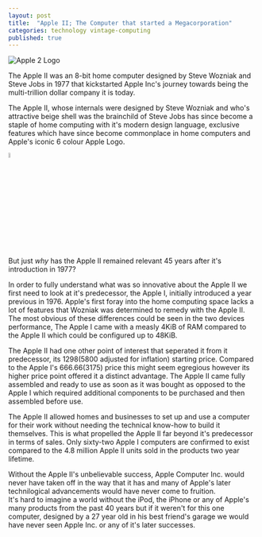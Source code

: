 ```yaml
---
layout: post
title:  "Apple II; The Computer that started a Megacorporation"
categories: technology vintage-computing
published: true
---
```


![Apple 2 Logo](https://i.ibb.co/NtMFpZd/236814ca-0f31-47af-a766-8d1dae38f8dc.png)

The Apple II was an 8-bit home computer designed by Steve Wozniak and Steve Jobs in 1977 that kickstarted Apple Inc's journey towards being the multi-trillion dollar company it is today.

The Apple II, whose internals were designed by Steve Wozniak and who's attractive beige shell was the brainchild of Steve Jobs has since become a staple of home computing with it's modern design language, exclusive features which have since become commonplace in home computers and Apple's iconic 6 colour Apple Logo.

<img alt="6 Colour Apple Computers Logo" style="width:5%" src="https://upload.wikimedia.org/wikipedia/commons/8/84/Apple_Computer_Logo_rainbow.svg">

But just *why* has the Apple II remained relevant 45 years after it's introduction in 1977?

In order to fully understand what was so innovative about the Apple II we first need to look at it's predecessor, the Apple I, initially introduced a year previous in 1976. Apple's first foray into the home computing space lacks a lot of features that Wozniak was determined to remedy with the Apple II.
<br>The most obvious of these differences could be seen in the two devices performance, The Apple I came with a measly 4KiB of RAM compared to the Apple II which could be configured up to 48KiB.

The Apple II had one other point of interest that seperated it from it predecessor, its $1298 ($5800 adjusted for inflation) starting price. Compared to the Apple I's $666.66 ($3175) price this might seem egregious however its higher price point offered it a distinct advantage. The Apple II came fully assembled and ready to use as soon as it was bought as opposed to the Apple I which required additional components to be purchased and then assembled before use.

The Apple II allowed homes and businesses to set up and use a computer for their work without needing the technical know-how to build it themselves. This is what propelled the Apple II far beyond it's predecessor in terms of sales. Only sixty-two Apple I computers are confirmed to exist compared to the 4.8 million Apple II units sold in the products two year lifetime.

Without the Apple II's unbelievable success, Apple Computer Inc. would never have taken off in the way that it has and many of Apple's later technilogical advancements would have never come to fruition. <br> It's hard to imagine a world without the iPod, the iPhone or any of Apple's many products from the past 40 years but if it weren't for this one computer, designed by a 27 year old in his best friend's garage we would have never seen Apple Inc. or any of it's later successes.
